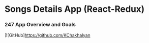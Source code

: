 # Songs Details App (React-Redux)

### 247 App Overview and Goals

[![GitHub]https://github.com/KChakhalyan

